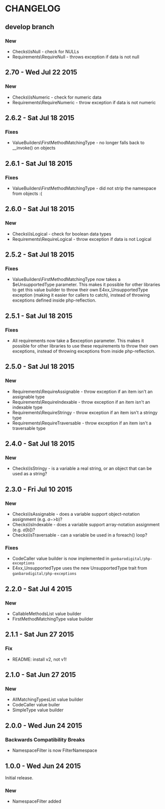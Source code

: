 # CHANGELOG

## develop branch

### New

* Checks\IsNull - check for NULLs
* Requirements\RequireNull - throws exception if data is not null

## 2.70 - Wed Jul 22 2015

### New

* Checks\IsNumeric - check for numeric data
* Requirements\RequireNumeric - throw exception if data is not numeric

## 2.6.2 - Sat Jul 18 2015

### Fixes

* ValueBuilders\FirstMethodMatchingType - no longer falls back to __invoke() on objects

## 2.6.1 - Sat Jul 18 2015

### Fixes

* ValueBuilders\FirstMethodMatchingType - did not strip the namespace from objects :(

## 2.6.0 - Sat Jul 18 2015

### New

* Checks\IsLogical - check for boolean data types
* Requirements\RequireLogical - throw exception if data is not Logical

## 2.5.2 - Sat Jul 18 2015

### Fixes

* ValueBuilders\FirstMethodMatchingType now takes a $eUnsupportedType parameter. This makes it possible for other libraries to get this value builder to throw their own E4xx_UnsupportedType exception (making it easier for callers to catch), instead of throwing exceptions defined inside php-reflection.

## 2.5.1 - Sat Jul 18 2015

### Fixes

* All requirements now take a $exception parameter. This makes it possible for other libraries to use these requirements to throw their own exceptions, instead of throwing exceptions from inside php-reflection.

## 2.5.0 - Sat Jul 18 2015

### New

* Requirements\RequireAssignable - throw exception if an item isn't an assignable type
* Requirements\RequireIndexable - throw exception if an item isn't an indexable type
* Requirements\RequireStringy - throw exception if an item isn't a stringy type
* Requirements\RequireTraversable - throw exception if an item isn't a traversable type

## 2.4.0 - Sat Jul 18 2015

### New

* Checks\IsStringy - is a variable a real string, or an object that can be used as a string?

## 2.3.0 - Fri Jul 10 2015

### New

* Checks\IsAssignable - does a variable support object-notation assignment (e.g. $a->$b)?
* Checks\IsIndexable - does a variable support array-notation assignment (e.g. $a[$b])?
* Checks\IsTraversable - can a variable be used in a foreach() loop?

### Fixes

* CodeCaller value builder is now implemented in `ganbarodigital/php-exceptions`
* E4xx_UnsupportedType uses the new UnsupportedType trait from `ganbarodigital/php-exceptions`

## 2.2.0 - Sat Jul 4 2015

### New

* CallableMethodsList value builder
* FirstMethodMatchingType value builder

## 2.1.1 - Sat Jun 27 2015

### Fix

* README: install v2, not v1!

## 2.1.0 - Sat Jun 27 2015

### New

* AllMatchingTypesList value builder
* CodeCaller value builer
* SimpleType value builder

## 2.0.0 - Wed Jun 24 2015

### Backwards Compatibility Breaks

* NamespaceFilter is now FilterNamespace

## 1.0.0 - Wed Jun 24 2015

Initial release.

### New

* NamespaceFilter added